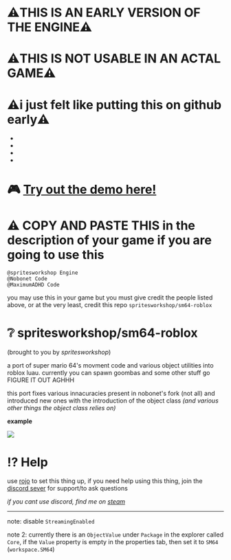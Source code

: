 # ⚠️THIS IS AN EARLY VERSION OF THE ENGINE⚠️

# ⚠️THIS IS NOT USABLE IN AN ACTAL GAME⚠️

# ⚠️i just felt like putting this on github early⚠️

-

-

-

-


# 🎮 [Try out the demo here!](https://www.roblox.com/games/98432141298692/)

# ⚠️ COPY AND PASTE THIS in the description of your game if you are going to use this
```
@spritesworkshop Engine
@Nobonet Code
@MaximumADHD Code
```
you may use this in your game but you must give credit the people listed above, or at the very least, credit this repo `spritesworkshop/sm64-roblox`

# ❔ spritesworkshop/sm64-roblox

(brought to you by *spritesworkshop*)

a port of super mario 64's movment code and various object utilities into roblox luau. currently you can spawn goombas and some other stuff go FIGURE IT OUT AGHHH

this port fixes various innacuracies present in nobonet's fork (not all) and introduced new ones with the introduction of the object class *(and various other things the object class relies on)*

**example**

<img src=https://raw.githubusercontent.com/spritesworkshop/media/refs/heads/main/RobloxStudioBeta_SrL4ISVJ6U.gif>

# ⁉️ Help

use [rojo](https://rojo.space/) to set this thing up, if you need help using this thing, join the [discord sever](https://discord.gg/9KT5Yr47zc) for support/to ask questions

*if you cant use discord, find me on [steam](https://steamcommunity.com/id/ripoof/)*

---

note: disable `StreamingEnabled`

note 2: currently there is an `ObjectValue` under `Package` in the explorer called `Core`, if the `Value` property is empty in the properties tab, then set it to `SM64` (`workspace.SM64`)
